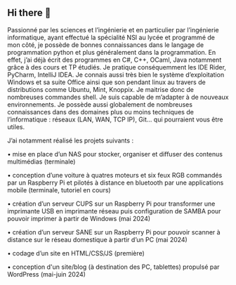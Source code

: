 ## Hi there 👋

Passionné par les sciences et l’ingénierie et en particulier par l’ingénierie informatique, ayant effectué la spécialité NSI au lycée et programmé de mon côté, je possède de bonnes connaissances dans le langage de programmation python et plus généralement dans la programmation. En effet, j’ai déjà écrit des programmes en C#, C++, OCaml, Java notamment grâce à des cours et TP étudiés. Je pratique conséquemment les IDE Rider, PyCharm, IntelliJ IDEA. Je connais aussi très bien le système d’exploitation Windows et sa suite Office ainsi que son pendant linux au travers de distributions comme Ubuntu, Mint, Knoppix. Je maitrise donc de nombreuses commandes shell. Je suis capable de m’adapter à de nouveaux environnements. Je possède aussi globalement de nombreuses connaissances dans des domaines plus ou moins techniques de l’informatique : réseaux (LAN, WAN, TCP IP), Git… qui pourraient vous être utiles.

J’ai notamment réalisé les projets suivants :

• mise en place d’un NAS pour stocker, organiser et diffuser des contenus multimédias (terminale)

• conception d’une voiture à quatres moteurs et six feux RGB commandés par un Raspberry Pi et pilotés à distance en bluetooth par une applications mobile (terminale, tutoriel en cours)

• création d’un serveur CUPS sur un Raspberry Pi pour transformer une imprimante USB en imprimante réseau puis configuration de SAMBA pour pouvoir imprimer à partir de Windows (mai 2024)

• création d’un serveur SANE sur un Raspberry Pi pour pouvoir scanner à distance sur le réseau domestique à partir d’un PC (mai 2024)

• codage d’un site en HTML/CSS/JS (première)

• conception d'un site/blog (à destination des PC, tablettes) propulsé par WordPress (mai-juin 2024)

<!--
**Epsiloog/Epsiloog** is a ✨ _special_ ✨ repository because its `README.md` (this file) appears on your GitHub profile.

Here are some ideas to get you started:

- 🔭 I’m currently working on ...
- 🌱 I’m currently learning ...
- 👯 I’m looking to collaborate on ...
- 🤔 I’m looking for help with ...
- 💬 Ask me about ...
- 📫 How to reach me: ...
- 😄 Pronouns: ...
- ⚡ Fun fact: ...
-->
